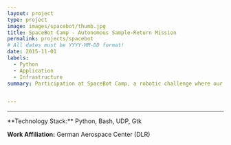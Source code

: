 ```yaml
---
layout: project
type: project
image: images/spacebot/thumb.jpg
title: SpaceBot Camp - Autonomous Sample-Return Mission
permalink: projects/spacebot
# All dates must be YYYY-MM-DD format!
date: 2015-11-01
labels:
  - Python
  - Application
  - Infrastructure
summary: Participation at SpaceBot Camp, a robotic challenge where our rover autonomously explored, searched and returned objects in unknown, unstructred terrain.


---
```


<!--<a href="https://raw.githubusercontent.com/SebastianRiedel/sebastianriedel.github.io/master/images/logview/logview.png" class="ui large right floated rounded image">
  <img src="../images/template_thumb.jpg">
</a>

Infrastructure to monitor robot state and system health over a delayed and uni-directional communication link.

This should be a one or two sentence introduction to what the project is about and what the goal was. A bit more would be good for better formatting and that the next headline is full width. I can even add a third sentence so which explain why this is important or what I gained from this project in terms of lessons learned or what I found interesting about it.

### Accomplishments, Highlights, Responsibilities
- bullet one
- bullet two
- bullet three

### References, Further Material
- [1] Guerin, Kelleher R., Sebastian D. Riedel, Jonathan Bohren, and Gregory D. Hager. <a href="https://ieeexplore.ieee.org/abstract/document/6942739">"Adjutant: A framework for flexible human-machine collaborative systems."</a> In 2014 IEEE/RSJ International Conference on Intelligent Robots and Systems, pp. 1392-1399. IEEE, 2014.
- [2] bullet two
-->

<hr>
**Technology Stack:** Python, Bash, UDP, Gtk

**Work Affiliation:** German Aerospace Center (DLR)
